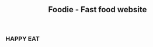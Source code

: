 <div align="center">
  
 
  <br />
  <br />

  <h2 align="center">Foodie - Fast food website</h2>

 
  

</div>

<br />

### HAPPY EAT
